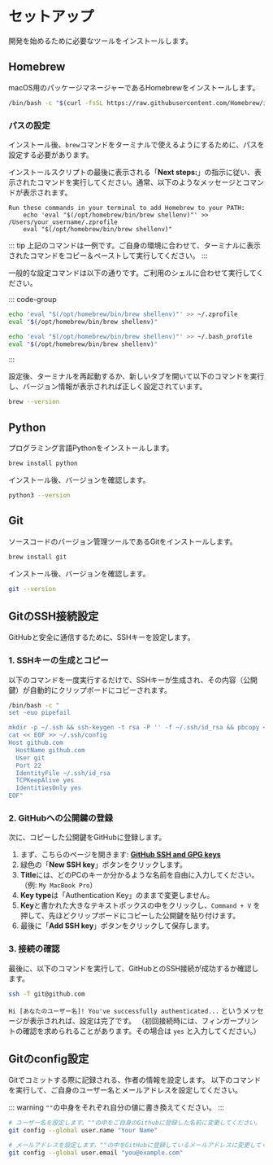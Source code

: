 # セットアップ

開発を始めるために必要なツールをインストールします。

## Homebrew

macOS用のパッケージマネージャーであるHomebrewをインストールします。

```bash
/bin/bash -c "$(curl -fsSL https://raw.githubusercontent.com/Homebrew/install/HEAD/install.sh)"
```

### パスの設定

インストール後、`brew`コマンドをターミナルで使えるようにするために、パスを設定する必要があります。

インストールスクリプトの最後に表示される「**Next steps:**」の指示に従い、表示されたコマンドを実行してください。通常、以下のようなメッセージとコマンドが表示されます。

```text
Run these commands in your terminal to add Homebrew to your PATH:
    echo 'eval "$(/opt/homebrew/bin/brew shellenv)"' >> /Users/your_username/.zprofile
    eval "$(/opt/homebrew/bin/brew shellenv)"
```

::: tip
上記のコマンドは一例です。ご自身の環境に合わせて、ターミナルに表示されたコマンドをコピー＆ペーストして実行してください。
:::

一般的な設定コマンドは以下の通りです。ご利用のシェルに合わせて実行してください。

::: code-group

```bash [~/.zprofile (zsh)]
echo 'eval "$(/opt/homebrew/bin/brew shellenv)"' >> ~/.zprofile
eval "$(/opt/homebrew/bin/brew shellenv)"
```

```bash [~/.bash_profile (bash)]
echo 'eval "$(/opt/homebrew/bin/brew shellenv)"' >> ~/.bash_profile
eval "$(/opt/homebrew/bin/brew shellenv)"
```

:::

設定後、ターミナルを再起動するか、新しいタブを開いて以下のコマンドを実行し、バージョン情報が表示されれば正しく設定されています。

```bash
brew --version
```

## Python

プログラミング言語Pythonをインストールします。

```bash
brew install python
```

インストール後、バージョンを確認します。

```bash
python3 --version
```

## Git

ソースコードのバージョン管理ツールであるGitをインストールします。

```bash
brew install git
```

インストール後、バージョンを確認します。

```bash
git --version
```

## GitのSSH接続設定

GitHubと安全に通信するために、SSHキーを設定します。

### 1. SSHキーの生成とコピー

以下のコマンドを一度実行するだけで、SSHキーが生成され、その内容（公開鍵）が自動的にクリップボードにコピーされます。

```bash
/bin/bash -c "
set -euo pipefail

mkdir -p ~/.ssh && ssh-keygen -t rsa -P '' -f ~/.ssh/id_rsa && pbcopy < ~/.ssh/id_rsa.pub
cat << EOF >> ~/.ssh/config
Host github.com
  HostName github.com
  User git
  Port 22
  IdentityFile ~/.ssh/id_rsa
  TCPKeepAlive yes
  IdentitiesOnly yes
EOF"
```

### 2. GitHubへの公開鍵の登録

次に、コピーした公開鍵をGitHubに登録します。

1. まず、こちらのページを開きます: [**GitHub SSH and GPG keys**](https://github.com/settings/keys)
2. 緑色の「**New SSH key**」ボタンをクリックします。
3. **Title**には、どのPCのキーか分かるような名前を自由に入力してください。（例: `My MacBook Pro`）
4. **Key type**は「Authentication Key」のままで変更しません。
5. **Key**と書かれた大きなテキストボックスの中をクリックし、`Command + V` を押して、先ほどクリップボードにコピーした公開鍵を貼り付けます。
6. 最後に「**Add SSH key**」ボタンをクリックして保存します。

### 3. 接続の確認

最後に、以下のコマンドを実行して、GitHubとのSSH接続が成功するか確認します。

```bash
ssh -T git@github.com
```

`Hi [あなたのユーザー名]! You've successfully authenticated...` というメッセージが表示されれば、設定は完了です。
（初回接続時には、フィンガープリントの確認を求められることがあります。その場合は `yes` と入力してください。）

## Gitのconfig設定

Gitでコミットする際に記録される、作者の情報を設定します。
以下のコマンドを実行して、ご自身のユーザー名とメールアドレスを設定してください。

::: warning
`""`の中身をそれぞれ自分の値に書き換えてください。
:::

```bash
# ユーザー名を設定します。""の中をご自身のGithubに登録した名前に変更してください。
git config --global user.name "Your Name"

# メールアドレスを設定します。""の中をGitHubに登録しているメールアドレスに変更してください。
git config --global user.email "you@example.com"
```